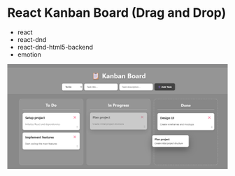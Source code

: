 # React Kanban Board (Drag and Drop)

- react
- react-dnd
- react-dnd-html5-backend
- emotion

![image](./image/screen.png)